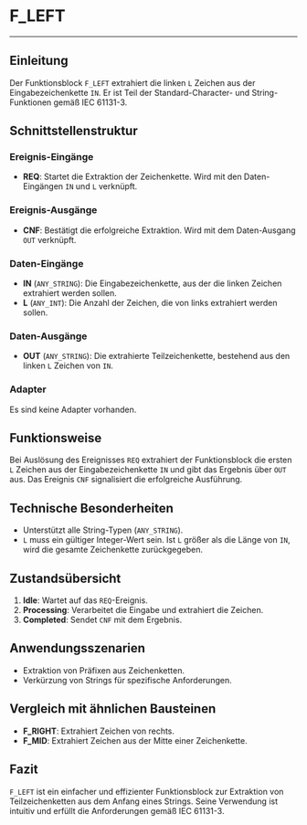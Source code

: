 # F_LEFT

* * * * * * * * * *

## Einleitung
Der Funktionsblock `F_LEFT` extrahiert die linken `L` Zeichen aus der Eingabezeichenkette `IN`. Er ist Teil der Standard-Character- und String-Funktionen gemäß IEC 61131-3.

## Schnittstellenstruktur

### **Ereignis-Eingänge**
- **REQ**: Startet die Extraktion der Zeichenkette. Wird mit den Daten-Eingängen `IN` und `L` verknüpft.

### **Ereignis-Ausgänge**
- **CNF**: Bestätigt die erfolgreiche Extraktion. Wird mit dem Daten-Ausgang `OUT` verknüpft.

### **Daten-Eingänge**
- **IN** (`ANY_STRING`): Die Eingabezeichenkette, aus der die linken Zeichen extrahiert werden sollen.
- **L** (`ANY_INT`): Die Anzahl der Zeichen, die von links extrahiert werden sollen.

### **Daten-Ausgänge**
- **OUT** (`ANY_STRING`): Die extrahierte Teilzeichenkette, bestehend aus den linken `L` Zeichen von `IN`.

### **Adapter**
Es sind keine Adapter vorhanden.

## Funktionsweise
Bei Auslösung des Ereignisses `REQ` extrahiert der Funktionsblock die ersten `L` Zeichen aus der Eingabezeichenkette `IN` und gibt das Ergebnis über `OUT` aus. Das Ereignis `CNF` signalisiert die erfolgreiche Ausführung.

## Technische Besonderheiten
- Unterstützt alle String-Typen (`ANY_STRING`).
- `L` muss ein gültiger Integer-Wert sein. Ist `L` größer als die Länge von `IN`, wird die gesamte Zeichenkette zurückgegeben.

## Zustandsübersicht
1. **Idle**: Wartet auf das `REQ`-Ereignis.
2. **Processing**: Verarbeitet die Eingabe und extrahiert die Zeichen.
3. **Completed**: Sendet `CNF` mit dem Ergebnis.

## Anwendungsszenarien
- Extraktion von Präfixen aus Zeichenketten.
- Verkürzung von Strings für spezifische Anforderungen.

## Vergleich mit ähnlichen Bausteinen
- **F_RIGHT**: Extrahiert Zeichen von rechts.
- **F_MID**: Extrahiert Zeichen aus der Mitte einer Zeichenkette.

## Fazit
`F_LEFT` ist ein einfacher und effizienter Funktionsblock zur Extraktion von Teilzeichenketten aus dem Anfang eines Strings. Seine Verwendung ist intuitiv und erfüllt die Anforderungen gemäß IEC 61131-3.